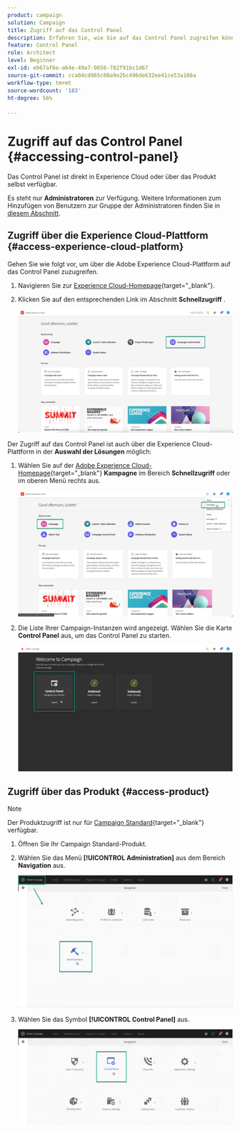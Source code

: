 ```yaml
---
product: campaign
solution: Campaign
title: Zugriff auf das Control Panel
description: Erfahren Sie, wie Sie auf das Control Panel zugreifen können.
feature: Control Panel
role: Architect
level: Beginner
exl-id: eb67af6e-a64e-49a7-9656-782f91bc1d67
source-git-commit: cca04cd965c00a9e2bc496de632ee41ce53a166a
workflow-type: tm+mt
source-wordcount: '183'
ht-degree: 56%

---
```


# Zugriff auf das Control Panel {#accessing-control-panel}

Das Control Panel ist direkt in Experience Cloud oder über das Produkt selbst verfügbar.

Es steht nur **Administratoren** zur Verfügung. Weitere Informationen zum Hinzufügen von Benutzern zur Gruppe der Administratoren finden Sie in [diesem Abschnitt](../../discover/using/managing-permissions.md).

## Zugriff über die Experience Cloud-Plattform {#access-experience-cloud-platform}

Gehen Sie wie folgt vor, um über die Adobe Experience Cloud-Plattform auf das Control Panel zuzugreifen.

1. Navigieren Sie zur [Experience Cloud-Homepage](https://experiencecloud.adobe.com/){target=&quot;_blank&quot;}.

1. Klicken Sie auf den entsprechenden Link im Abschnitt **Schnellzugriff** .

   ![](assets/do-not-localize/quickaccess.png)

Der Zugriff auf das Control Panel ist auch über die Experience Cloud-Plattform in der **Auswahl der Lösungen** möglich:

1. Wählen Sie auf der [Adobe Experience Cloud-Homepage](https://experiencecloud.adobe.com/){target=&quot;_blank&quot;} **Kampagne** im Bereich **Schnellzugriff** oder im oberen Menü rechts aus.

   ![](assets/do-not-localize/control_panel_access1.png)

1. Die Liste Ihrer Campaign-Instanzen wird angezeigt. Wählen Sie die Karte **Control Panel** aus, um das Control Panel zu starten.

   ![](assets/do-not-localize/control_panel_access2.png)

## Zugriff über das Produkt {#access-product}

>[!NOTE]
>
>Der Produktzugriff ist nur für [Campaign Standard](https://experienceleague.adobe.com/docs/campaign-standard/using/campaign-standard-home.html?lang=de){target=&quot;_blank&quot;} verfügbar.

1. Öffnen Sie Ihr Campaign Standard-Produkt.

1. Wählen Sie das Menü **[!UICONTROL Administration]** aus dem Bereich **Navigation** aus.

   ![](assets/control_panel_access3.png)

1. Wählen Sie das Symbol **[!UICONTROL Control Panel]** aus.

   ![](assets/control_panel_access4.png)
